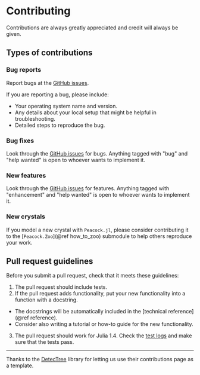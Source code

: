 # Contributing

Contributions are always greatly appreciated and credit will always be given.

## Types of contributions

### Bug reports

Report bugs at the [GitHub issues](https://github.com/sp94/Peacock.jl/issues).

If you are reporting a bug, please include:

* Your operating system name and version.
* Any details about your local setup that might be helpful in troubleshooting.
* Detailed steps to reproduce the bug.

### Bug fixes

Look through the [GitHub issues](https://github.com/sp94/Peacock.jl/issues) for bugs. Anything tagged with "bug" and "help wanted" is open to whoever wants to implement it.

### New features

Look through the [GitHub issues](https://github.com/sp94/Peacock.jl/issues) for features. Anything tagged with "enhancement" and "help wanted" is open to whoever wants to implement it.

### New crystals

If you model a new crystal with `Peacock.jl`, please consider contributing it to the [`Peacock.Zoo`](@ref how_to_zoo) submodule to help others reproduce your work.

## Pull request guidelines

Before you submit a pull request, check that it meets these guidelines:

1. The pull request should include tests.
2. If the pull request adds functionality, put your new functionality into a function with a docstring.
  * The docstrings will be automatically included in the [technical reference](@ref reference).
  * Consider also writing a tutorial or how-to guide for the new functionality.
3. The pull request should work for Julia 1.4. Check the [test logs](https://travis-ci.com/sp94/Peacock.jl/pull_requests) and make sure that the tests pass.


---

Thanks to the [DetecTree](https://github.com/martibosch/detectree/blob/master/CONTRIBUTING.md) library for letting us use their contributions page as a template.